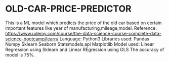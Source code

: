 # OLD-CAR-PRICE-PREDICTOR
This is a ML model which predicts the price of the old car based on certain important features like year of manufacturing,mileage,model.
Reference: https://www.udemy.com/course/the-data-science-course-complete-data-science-bootcamp/learn/
Language: Python3
Libraries used:
Pandas
Numpy
Sklearn
Seaborn
Statsmodels.api
Matplotlib
Model used: Linear Regression using Sklearn and Linear REgression using OLS
The accuracy of model is 75%.
